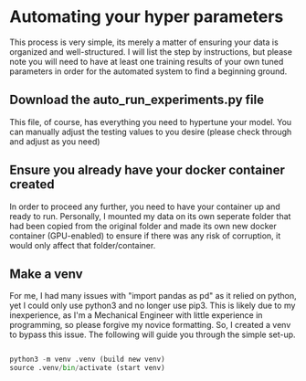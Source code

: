 # Automating your hyper parameters

This process is very simple, its merely a matter of ensuring your data is organized and well-structured.
I will list the step by instructions, but please note you will need to have at least one training results of your own 
tuned parameters in order for the automated system to find a beginning ground. 

## Download the auto_run_experiments.py file

This file, of course, has everything you need to hypertune your model. You can manually adjust the testing values to 
you desire (please check through and adjust as you need)

## Ensure you already have your docker container created

In order to proceed any further, you need to have your container up and ready to run. Personally, I mounted my data
on its own seperate folder that had been copied from the original folder and made its own new docker container 
(GPU-enabled) to ensure if there was any risk of corruption, it would only affect that folder/container.

## Make a venv
For me, I had many issues with "import pandas as pd" as it relied on python, yet I could only use python3 and no longer
use pip3. This is likely due to my inexperience, as I'm a Mechanical Engineer with little experience in programming,
so please forgive my novice formatting. So, I created a venv to bypass this issue. The following will guide you
through the simple set-up.

```python

python3 -m venv .venv (build new venv)
source .venv/bin/activate (start venv)

```
